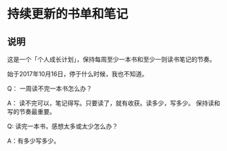 # 持续更新的书单和笔记

## 说明

这是一个「个人成长计划」，保持每周至少一本书和至少一则读书笔记的节奏。

始于2017年10月16日，停于什么时候，我也不知道。

Q： 一周读不完一本书怎么办？ 

A： 读不完可以，笔记得写。只要读了，就有收获。读多少，写多少。 保持读和写的节奏最重要。

Q: 读完一本书，感想太多或太少怎么办？

A：有多少写多少。





